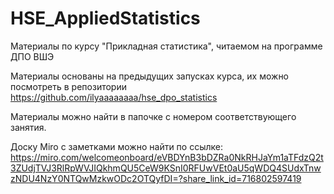 # HSE_AppliedStatistics
Материалы по курсу "Прикладная статистика", читаемом на программе ДПО ВШЭ

Материалы основаны на предыдущих запусках курса, их можно посмотреть в репозитории https://github.com/ilyaaaaaaaa/hse_dpo_statistics

Материалы можно найти в папочке с номером соответствующего занятия.

Доску Miro с заметками можно найти по ссылке: https://miro.com/welcomeonboard/eVBDYnB3bDZRa0NkRHJaYm1aTFdzQ2t3ZUdjTVJ3RlRpWVJIQkhmQU5CeW9KSnI0RFUwVEt0aU5qWDQ4SUdxTnwzNDU4NzY0NTQwMzkwODc2OTQyfDI=?share_link_id=716802597419
